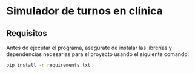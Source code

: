 # Simulador de turnos en clínica

## Requisitos
Antes de ejecutar el programa, asegúrate de instalar las librerías y dependencias necesarias para el proyecto usando el siguiente comando:

```bash
pip install -r requirements.txt
```